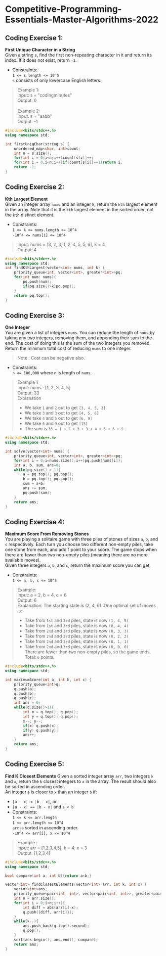 # Competitive-Programming-Essentials-Master-Algorithms-2022
## Coding Exercise 1:
**First Unique Character in a String**<br />
Given a string `s`, find the first non-repeating character in it and return its index. If it does not exist, return `-1`.<br />
* Constraints:<br />`1 <= s.length <= 10^5`<br /> 
`s` consists of only lowercase English letters.<br />
>Example 1: <br /> Input: s = "codingminutes" <br /> 
>Output: 0 <br /> <br />
>Example 2: <br /> Input: s = "aabb"<br /> 
>Output: -1 <br />
```cpp
#include<bits/stdc++.h>
using namespace std;

int firstUniqChar(string s) {
    unordered_map<char, int>count;
    int n = s.size();
    for(int i = 0;i<n;i++)count[s[i]]++;
    for(int i = 0;i<n;i++)if(count[s[i]]==1)return i;
    return -1;
}
```
## Coding Exercise 2:
**Kth Largest Element**<br />
Given an integer array `nums` and an integer `k`, return the `kth` largest element in the array. Note that it is the `kth` largest element in the sorted order, not the `kth` distinct element.<br />
* Constraints:<br />`1 <= k <= nums.length <= 10^4`<br />
 `-10^4 <= nums[i] <= 10^4`<br />
>Input: nums = [3, 2, 3, 1, 2, 4, 5, 5, 6], k = 4 <br />
>Output: 4<br />
```cpp
#include<bits/stdc++.h>
using namespace std;
int findKthLargest(vector<int> nums, int k) {
    priority_queue<int, vector<int>, greater<int>>pq;
    for(int num: nums){
        pq.push(num);
        if(pq.size()>k)pq.pop();
    }
    return pq.top();
}
```
## Coding Exercise 3:
**One Integer**<br />
You are given a list of integers `nums`. You can reduce the length of `nums` by taking any two integers, removing them, and appending their sum to the end. The cost of doing this is the sum of the two integers you removed.<br />
Return the minimum total cost of reducing `nums` to one integer.<br />
>Note : Cost can be negative also.<br />
* Constraints: <br /> `n <= 100,000` where `n` is length of `nums`.<br />
>Example 1 <br />
>Input: nums : [1, 2, 3, 4, 5]<br />
>Output: 33<br />
>Explanation<br />
> * We take `1` and `2` out to get `[3, 4, 5, 3]`<br />
> * We take `3` and `3` out to get `[4, 5, 6]`<br />
> * We take `4` and `5` out to get `[6, 9]`<br />
> * We take `6` and `9` out to get `[15]`<br />
> * The sum is `33 = 1 + 2 + 3 + 3 + 4 + 5 + 6 + 9`<br />
```cpp
#include<bits/stdc++.h>
using namespace std;

int solve(vector<int> nums) {
    priority_queue<int, vector<int>, greater<int>>pq;
    for(int i = 0;i<nums.size();i++)pq.push(nums[i]);
    int a, b, sum, ans=0;
    while(pq.size() > 1){
        a = pq.top(); pq.pop();
        b = pq.top(); pq.pop();
        sum = a+b; 
        ans += sum;
        pq.push(sum);
    }
    return ans;
}
```
## Coding Exercise 4:
**Maximum Score From Removing Stones**<br />
You are playing a solitaire game with three piles of stones of sizes `a`, `b`, and `c` respectively. Each turn you choose two different non-empty piles, take one stone from each, and add 1 point to your score. The game stops when there are fewer than two non-empty piles (meaning there are no more available moves).<br />
Given three integers `a`, `b`, and `c`, return the maximum score you can get.<br />
* Constraints:<br />`1 <= a, b, c <= 10^5` <br />
>Example:<br />
>Input: a = 2, b = 4, c = 6 <br />
>Output: 6 <br />
>Explanation: The starting state is (2, 4, 6). One optimal set of moves is: <br />
>- Take from `1st` and `3rd` piles, state is now `(1, 4, 5)` <br />
>- Take from `1st` and `3rd` piles, state is now `(0, 4, 4)` <br />
>- Take from `2nd` and `3rd` piles, state is now `(0, 3, 3)` <br />
>- Take from `2nd` and `3rd` piles, state is now `(0, 2, 2)` <br />
>- Take from `2nd` and `3rd` piles, state is now `(0, 1, 1)` <br />
>- Take from `2nd` and `3rd` piles, state is now `(0, 0, 0)` <br />
>There are fewer than two non-empty piles, so the game ends. Total: `6` points. <br />
```cpp
#include<bits/stdc++.h>
using namespace std;

int maximumScore(int a, int b, int c) {
    priority_queue<int>q;
    q.push(a);
    q.push(b);
    q.push(c);
    int ans = 0;
    while(q.size()>1){
        int x = q.top(); q.pop();
        int y = q.top(); q.pop();
        x--; y--;
        if(x) q.push(x);
        if(y) q.push(y);
        ans++;
    }
    return ans;
}
```
## Coding Exercise 5:
**Find K Closest Elements**
Given a sorted integer array `arr`, two integers `k` and `x`, return the `k` closest integers to `x` in the array. The result should also be sorted in ascending order.<br />
An integer `a` is closer to `x` than an integer `b` if: <br />
* `|a - x| < |b - x|`, or <br />
* `|a - x| == |b - x|` and `a < b` <br />
* Constraints: <br />
`1 <= k <= arr.length` <br />
`1 <= arr.length <= 10^4` <br />
`arr` is sorted in ascending order. <br />
`-10^4 <= arr[i], x <= 10^4` <br />
>Example :<br />
>Input: arr = [1,2,3,4,5], k = 4, x = 3 <br />
>Output: [1,2,3,4] <br />
```cpp
#include<bits/stdc++.h>
using namespace std;

bool compare(int a, int b){return a<b;}

vector<int> findClosestElements(vector<int> arr, int k, int x) {
    vector<int>ans;
    priority_queue<pair<int, int>, vector<pair<int, int>>, greater<pair<int, int>>>q;
    int n = arr.size();
    for(int i = 0;i<n;i++){
        int diff = abs(arr[i]-x);
        q.push({diff, arr[i]});
    }
    while(k--){
        ans.push_back(q.top().second);
        q.pop();
    }
    sort(ans.begin(), ans.end(), compare);
    return ans;
}
```



     
